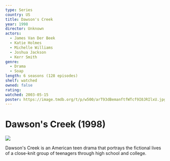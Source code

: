 ```yaml
---
type: Series
country: US
title: Dawson's Creek
year: 1998
director: Unknown
actors:
  - James Van Der Beek
  - Katie Holmes
  - Michelle Williams
  - Joshua Jackson
  - Kerr Smith
genre:
  - Drama
  - Soap
length: 6 seasons (128 episodes)
shelf: watched
owned: false
rating:
watched: 2003-05-15
poster: https://image.tmdb.org/t/p/w500/arT93dBemanftfWTcf9I0JRIlxU.jpg
---
```


# Dawson's Creek (1998)

![](https://image.tmdb.org/t/p/w500/arT93dBemanftfWTcf9I0JRIlxU.jpg)

Dawson's Creek is an American teen drama that portrays the fictional lives of a close-knit group of teenagers through high school and college.